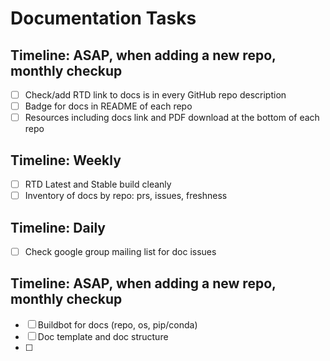 # Documentation Tasks

## Timeline: ASAP, when adding a new repo, monthly checkup
- [ ] Check/add RTD link to docs is in every GitHub repo description
- [ ] Badge for docs in README of each repo
- [ ] Resources including docs link and PDF download at the bottom of each repo

## Timeline: Weekly
- [ ] RTD Latest and Stable build cleanly
- [ ] Inventory of docs by repo: prs, issues, freshness

## Timeline: Daily
- [ ] Check google group mailing list for doc issues

## Timeline: ASAP, when adding a new repo, monthly checkup
- [ ] Buildbot for docs (repo, os, pip/conda)
- [ ] Doc template and doc structure
- [ ]